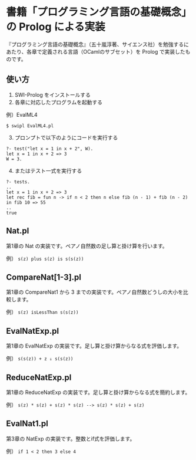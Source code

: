 # 書籍「プログラミング言語の基礎概念」の Prolog による実装

『プログラミング言語の基礎概念』（五十嵐淳著、サイエンス社）を勉強するにあたり、各章で定義される言語（OCamlのサブセット）を Prolog で実装したものです。

## 使い方

1. SWI-Prolog をインストールする
2. 各章に対応したプログラムを起動する

例）EvalML4
```
$ swipl EvalML4.pl
```
3. プロンプトで以下のようにコードを実行する
```
?- test("let x = 1 in x + 2", W).
let x = 1 in x + 2 => 3
W = 3.
```
4. またはテスト一式を実行する
```
?- tests.
..
let x = 1 in x + 2 => 3
let rec fib = fun n -> if n < 2 then n else fib (n - 1) + fib (n - 2) in fib 10 => 55
..
true
```

## Nat.pl

第1章の Nat の実装です。ペアノ自然数の足し算と掛け算を行います。

例）
```s(z) plus s(z) is s(s(z))```

## CompareNat[1-3].pl

第1章の CompareNat1 から 3 までの実装です。ペアノ自然数どうしの大小を比較します。

例）
```s(z) isLessThan s(s(z))```

## EvalNatExp.pl

第1章の EvalNatExp の実装です。足し算と掛け算からなる式を評価します。

例）
```s(s(z)) + z ⇓ s(s(z))```

## ReduceNatExp.pl

第1章の ReduceNatExp の実装です。足し算と掛け算からなる式を簡約します。

例）
```s(z) * s(z) + s(z) * s(z) --> s(z) * s(z) + s(z)```

## EvalNat1.pl

第3章の NatExp の実装です。整数とif式を評価します。

例）
```if 1 < 2 then 3 else 4```